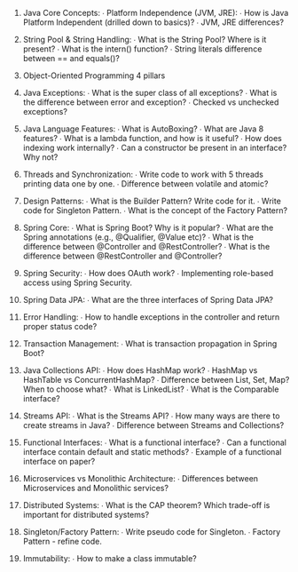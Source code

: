 1. Java Core Concepts:
∙ Platform Independence (JVM, JRE):
∙ How is Java Platform Independent (drilled down to basics)?
∙ JVM, JRE differences?

2. String Pool & String Handling:
∙ What is the String Pool? Where is it present?
∙ What is the intern() function?
∙ String literals difference between == and equals()?

3. Object-Oriented Programming 4 pillars

4. Java Exceptions:
∙ What is the super class of all exceptions? 
∙ What is the difference between error and exception? 
∙ Checked vs unchecked exceptions? 

5. Java Language Features:
∙ What is AutoBoxing? 
∙ What are Java 8 features? 
∙ What is a lambda function, and how is it useful? 
∙ How does indexing work internally? 
∙ Can a constructor be present in an interface? Why not? 

6. Threads and Synchronization:
∙ Write code to work with 5 threads printing data one by one. 
∙ Difference between volatile and atomic? 

7. Design Patterns:
∙ What is the Builder Pattern? Write code for it. 
∙ Write code for Singleton Pattern. 
∙ What is the concept of the Factory Pattern?

8. Spring Core:
∙ What is Spring Boot? Why is it popular? 
∙ What are the Spring annotations (e.g., @Qualifier, @Value etc)? 
∙ What is the difference between @Controller and @RestController? 
∙ What is the difference between @RestController and @Controller? 

9. Spring Security:
∙ How does OAuth work? 
∙ Implementing role-based access using Spring Security. 

10. Spring Data JPA:
∙ What are the three interfaces of Spring Data JPA? 

11. Error Handling:
∙ How to handle exceptions in the controller and return proper status code? 

12. Transaction Management: 
∙ What is transaction propagation in Spring Boot? 

13. Java Collections API:
∙ How does HashMap work?
∙ HashMap vs HashTable vs ConcurrentHashMap? 
∙ Difference between List, Set, Map? When to choose what? 
∙ What is LinkedList? 
∙ What is the Comparable interface? 
 
14. Streams API:
∙ What is the Streams API?
∙ How many ways are there to create streams in Java?
∙ Difference between Streams and Collections?

15. Functional Interfaces:
∙ What is a functional interface?
∙ Can a functional interface contain default and static methods?
∙ Example of a functional interface on paper?

16. Microservices vs Monolithic Architecture:
∙ Differences between Microservices and Monolithic services?

17. Distributed Systems:
 ∙ What is the CAP theorem? Which trade-off is important for distributed systems?

18. Singleton/Factory Pattern: 
∙ Write pseudo code for Singleton.
∙ Factory Pattern - refine code.

19. Immutability:
∙ How to make a class immutable?
